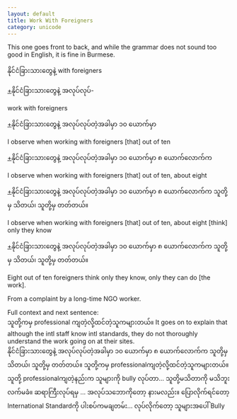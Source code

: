 ```yaml
---
layout: default
title: Work With Foreigners
category: unicode
---
```


<p>This one goes front to back, and while the grammar does not sound too good in English, it is fine in Burmese.</p>

<p><span class='mm3'>နိုင်ငံခြားသားတွေနဲ့</span> with foreigners</p>

<p class='hide-trigger'><a href="#">+</a><span class='mm3'>နိုင်ငံခြားသားတွေနဲ့ အလုပ်လုပ်</span>-</p>
<p class='hide-this'>work with foreigners</p>

<p class='hide-trigger'><a href="#">+</a><span class='mm3'>နိုင်ငံခြားသားတွေနဲ့ အလုပ်လုပ်တဲ့အခါမှာ ၁၀ ယောက်မှာ</span></p>
<p class='hide-this'>I observe when working with foreigners [that] out of ten</p>

<p class='hide-trigger'><a href="#">+</a><span class='mm3'>နိုင်ငံခြားသားတွေနဲ့ အလုပ်လုပ်တဲ့အခါမှာ ၁၀ ယောက်မှာ ၈ ယောက်လောက်က</span></p>
<p class='hide-this'>I observe when working with foreigners [that] out of ten, about eight</p>

<p class='hide-trigger'><a href="#">+</a><span class='mm3'>နိုင်ငံခြားသားတွေနဲ့ အလုပ်လုပ်တဲ့အခါမှာ ၁၀ ယောက်မှာ ၈ ယောက်လောက်က သူတို့မှ သိတယ်၊ သူတို့မှ တတ်တယ်။</span></p>
<p class='hide-this'>I observe when working with foreigners [that] out of ten, about eight [think] only they know</p>

<p class='hide-trigger'><a href="#">+</a><span class='mm3'>နိုင်ငံခြားသားတွေနဲ့ အလုပ်လုပ်တဲ့အခါမှာ ၁၀ ယောက်မှာ ၈ ယောက်လောက်က သူတို့မှ သိတယ်၊ သူတို့မှ တတ်တယ်။</span></p>
<p class='hide-this'>Eight out of ten foreigners think only they know, only they can do [the work].</p>

<p>From a complaint by a long-time NGO worker.</p>

<p>Full context and next sentence:<br>
<span class='mm3'>သူတို့ကမှ</span> professional <span class='mm3'>ကျတဲ့လို့ထင်တဲ့သူကများတယ်။</span> It goes on to explain that although the intl staff know intl standards, they do not thoroughly understand the work going on at their sites.<br>
<span class='mm3'>နိုင်ငံခြားသားတွေနဲ့ အလုပ်လုပ်တဲ့အခါမှာ ၁၀ ယောက်မှာ ၈ ယောက်လောက်က သူတို့မှ သိတယ်၊ သူတို့မှ တတ်တယ်။ သူတို့ကမှ </span>professional<span class='mm3'>ကျတဲ့လို့ထင်တဲ့သူကများတယ်။ သူတို့ </span>professional<span class='mm3'>ကျတဲ့နည်းက သူများကို </span>bully<span class='mm3'> လုပ်တာ</span>...<span class='mm3'> သူတို့မသိတာကို မသိဘူးလက်မခံ။ ဆရာကြီးလုပ်ရမှ </span>...<span class='mm3'> အလုပ်သဘောကိုတော့ နားမလည်း။ ပြောလိုက်ရင်တော့ </span>International Standard<span class='mm3'>ကို ပါးစပ်ကမချတမ်း</span>...<span class='mm3'> လုပ်လိုက်တော့ သူများအပေါ် </span>Bully</p>
